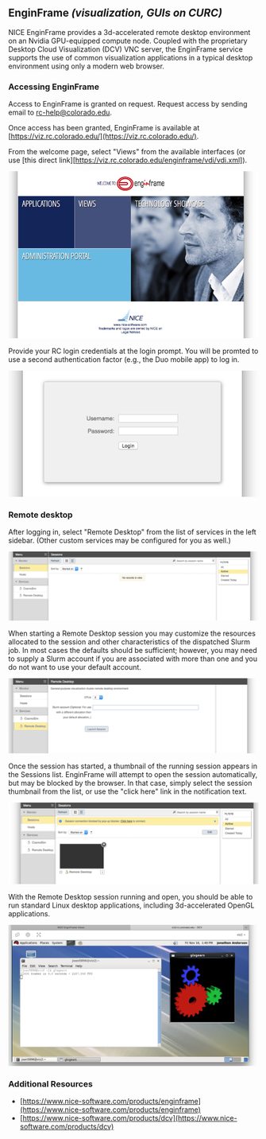 ## EnginFrame _(visualization, GUIs on CURC)_

NICE EnginFrame provides a 3d-accelerated remote desktop environment
on an Nvidia GPU-equipped compute node. Coupled with the proprietary
Desktop Cloud Visualization (DCV) VNC server, the EnginFrame service
supports the use of common visualization applications in a typical
desktop environment using only a modern web browser.


### Accessing EnginFrame

Access to EnginFrame is granted on request. Request access by sending
email to [rc-help@colorado.edu](rc-help@colorado.edu).

Once access has been granted, EnginFrame is available at
[https://viz.rc.colorado.edu/](https://viz.rc.colorado.edu/).

From the welcome page, select "Views" from the available interfaces
(or use [this direct link][https://viz.rc.colorado.edu/enginframe/vdi/vdi.xml]).

![](enginframe/welcome.png)

Provide your RC login credentials at the login prompt. You will be
promted to use a second authentication factor (e.g., the Duo mobile
app) to log in.

![](enginframe/login.png)


### Remote desktop

After logging in, select "Remote Desktop" from the list of services in
the left sidebar. (Other custom services may be configured for you as
well.)

![](enginframe/vdi.png)

When starting a Remote Desktop session you may customize the resources
allocated to the session and other characteristics of the dispatched
Slurm job. In most cases the defaults should be sufficient; however,
you may need to supply a Slurm account if you are associated with more
than one and you do not want to use your default account.

![](enginframe/remote-desktop.png)

Once the session has started, a thumbnail of the running session
appears in the Sessions list. EnginFrame will attempt to open the
session automatically, but may be blocked by the browser. In that
case, simply select the session thumbnail from the list, or use the
"click here" link in the notification text.

![](enginframe/session.png)

With the Remote Desktop session running and open, you should be able
to run standard Linux desktop applications, including 3d-accelerated
OpenGL applications.

![](enginframe/glxgears.png)


### Additional Resources

- [https://www.nice-software.com/products/enginframe](https://www.nice-software.com/products/enginframe)
- [https://www.nice-software.com/products/dcv](https://www.nice-software.com/products/dcv)
